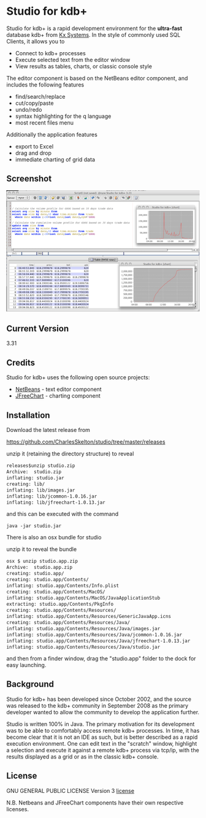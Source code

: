 Studio for kdb+
=========

Studio for kdb+ is a rapid development environment for the **ultra-fast** database kdb+ from [Kx Systems]. In the style of commonly used SQL Clients, it allows you to

  - Connect to kdb+ processes
  - Execute selected text from the editor window
  - View results as tables, charts, or classic console style 

The editor component is based on the NetBeans editor component, and includes the following features
  - find/search/replace
  - cut/copy/paste
  - undo/redo
  - syntax highlighting for the q language
  - most recent files menu

Additionally the application features
  - export to Excel
  - drag and drop
  - immediate charting of grid data

Screenshot
---------
![alt tag](https://raw.githubusercontent.com/CharlesSkelton/studio/master/meta/ssthumb.png)

Current Version
----

3.31

Credits
-----------

Studio for kdb+ uses the following open source projects:

* [NetBeans] - text editor component
* [JFreeChart] - charting component

Installation
--------------
Download the latest release from

https://github.com/CharlesSkelton/studio/tree/master/releases

unzip it (retaining the directory structure) to reveal


    releases$unzip studio.zip
    Archive:  studio.zip
    inflating: studio.jar
    creating: lib/
    inflating: lib/images.jar
    inflating: lib/jcommon-1.0.16.jar
    inflating: lib/jfreechart-1.0.13.jar

and this can be executed with the command

    java -jar studio.jar

There is also an osx bundle for studio

unzip it to reveal the bundle

    osx $ unzip studio.app.zip
    Archive:  studio.app.zip
    creating: studio.app/
    creating: studio.app/Contents/
    inflating: studio.app/Contents/Info.plist
    creating: studio.app/Contents/MacOS/
    inflating: studio.app/Contents/MacOS/JavaApplicationStub
    extracting: studio.app/Contents/PkgInfo
    creating: studio.app/Contents/Resources/
    inflating: studio.app/Contents/Resources/GenericJavaApp.icns
    creating: studio.app/Contents/Resources/Java/
    inflating: studio.app/Contents/Resources/Java/images.jar
    inflating: studio.app/Contents/Resources/Java/jcommon-1.0.16.jar
    inflating: studio.app/Contents/Resources/Java/jfreechart-1.0.13.jar
    inflating: studio.app/Contents/Resources/Java/studio.jar

and then from a finder window, drag the "studio.app" folder to the dock for easy launching.

Background
----------
Studio for kdb+ has been developed since October 2002, and the source was released to the kdb+ community in September 2008 as the primary developer wanted to allow the community to develop the application further.

Studio is written 100% in Java. The primary motivation for its development was to be able to comfortably access remote kdb+ processes. In time, it has become clear that it is not an IDE as such, but is better described as a rapid execution environment. One can edit text in the "scratch" window, highlight a selection and execute it against a remote kdb+ process via tcp/ip, with the results displayed as a grid or as in the classic kdb+ console.

License
-------
GNU GENERAL PUBLIC LICENSE Version 3 [license]

N.B. Netbeans and JFreeChart components have their own respective licenses.

[Kx Systems]:http://www.kx.com
[Netbeans]:http:///netbeans.org
[license]:https://github.com/CharlesSkelton/studio/blob/master/license.md
[git-repo-url]:https://github.com/CharlesSkelton/studio
[JFreeChart]:http://www.jfree.org/jfreechart/
